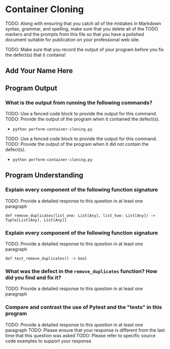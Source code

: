 # Container Cloning

TODO: Along with ensuring that you catch all of the mistakes in Markdown syntax,
grammar, and spelling, make sure that you delete all of the TODO markers and the
prompts from this file so that you have a polished document suitable for
publication on your professional web site.

TODO: Make sure that you record the output of your program before you fix the
defect(s) that it contains!

## Add Your Name Here

## Program Output

### What is the output from running the following commands?

TODO: Use a fenced code block to provide the output for this command.
TODO: Provide the output of the program when it contained the defect(s).

- `python perform-container-cloning.py`

TODO: Use a fenced code block to provide the output for this command.
TODO: Provide the output of the program when it did not contain the defect(s).

- `python perform-container-cloning.py`

## Program Understanding

### Explain every component of the following function signature

TODO: Provide a detailed response to this question in at least one paragraph

`def remove_duplicates(list_one: List[Any], list_two: List[Any]) -> Tuple[List[Any], List[Any]]`

### Explain every component of the following function signature

TODO: Provide a detailed response to this question in at least one paragraph

`def test_remove_duplicates() -> bool`

### What was the defect in the `remove_duplicates` function? How did you find and fix it?

TODO: Provide a detailed response to this question in at least one paragraph

### Compare and contrast the use of Pytest and the "tests" in this program

TODO: Provide a detailed response to this question in at least one paragraph
TODO: Please ensure that your response is different from the last time that this question was asked
TODO: Please refer to specific source code examples to support your response
